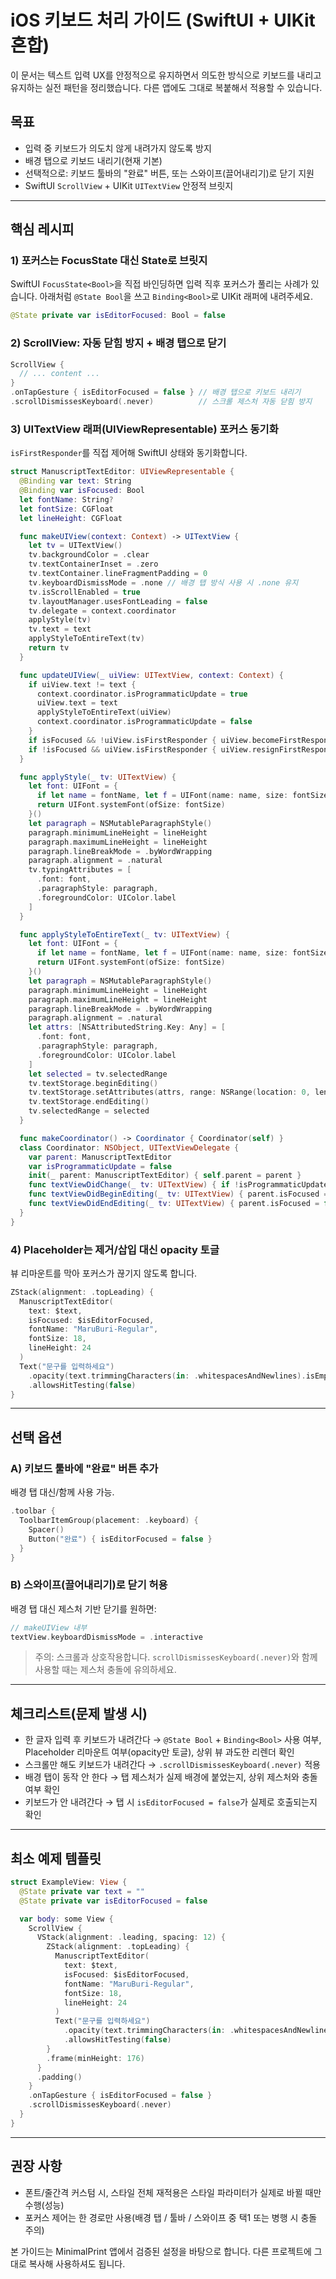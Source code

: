 # iOS 키보드 처리 가이드 (SwiftUI + UIKit 혼합)

이 문서는 텍스트 입력 UX를 안정적으로 유지하면서 의도한 방식으로 키보드를 내리고 유지하는 실전 패턴을 정리했습니다. 다른 앱에도 그대로 복붙해서 적용할 수 있습니다.

## 목표
- 입력 중 키보드가 의도치 않게 내려가지 않도록 방지
- 배경 탭으로 키보드 내리기(현재 기본)
- 선택적으로: 키보드 툴바의 "완료" 버튼, 또는 스와이프(끌어내리기)로 닫기 지원
- SwiftUI `ScrollView` + UIKit `UITextView` 안정적 브릿지

---

## 핵심 레시피

### 1) 포커스는 FocusState 대신 State로 브릿지
SwiftUI `FocusState<Bool>`을 직접 바인딩하면 입력 직후 포커스가 풀리는 사례가 있습니다. 아래처럼 `@State Bool`을 쓰고 `Binding<Bool>`로 UIKit 래퍼에 내려주세요.

```swift
@State private var isEditorFocused: Bool = false
```

### 2) ScrollView: 자동 닫힘 방지 + 배경 탭으로 닫기
```swift
ScrollView {
  // ... content ...
}
.onTapGesture { isEditorFocused = false } // 배경 탭으로 키보드 내리기
.scrollDismissesKeyboard(.never)          // 스크롤 제스처 자동 닫힘 방지
```

### 3) UITextView 래퍼(UIViewRepresentable) 포커스 동기화
`isFirstResponder`를 직접 제어해 SwiftUI 상태와 동기화합니다.

```swift
struct ManuscriptTextEditor: UIViewRepresentable {
  @Binding var text: String
  @Binding var isFocused: Bool
  let fontName: String?
  let fontSize: CGFloat
  let lineHeight: CGFloat

  func makeUIView(context: Context) -> UITextView {
    let tv = UITextView()
    tv.backgroundColor = .clear
    tv.textContainerInset = .zero
    tv.textContainer.lineFragmentPadding = 0
    tv.keyboardDismissMode = .none // 배경 탭 방식 사용 시 .none 유지
    tv.isScrollEnabled = true
    tv.layoutManager.usesFontLeading = false
    tv.delegate = context.coordinator
    applyStyle(tv)
    tv.text = text
    applyStyleToEntireText(tv)
    return tv
  }

  func updateUIView(_ uiView: UITextView, context: Context) {
    if uiView.text != text {
      context.coordinator.isProgrammaticUpdate = true
      uiView.text = text
      applyStyleToEntireText(uiView)
      context.coordinator.isProgrammaticUpdate = false
    }
    if isFocused && !uiView.isFirstResponder { uiView.becomeFirstResponder() }
    if !isFocused && uiView.isFirstResponder { uiView.resignFirstResponder() }
  }

  func applyStyle(_ tv: UITextView) {
    let font: UIFont = {
      if let name = fontName, let f = UIFont(name: name, size: fontSize) { return f }
      return UIFont.systemFont(ofSize: fontSize)
    }()
    let paragraph = NSMutableParagraphStyle()
    paragraph.minimumLineHeight = lineHeight
    paragraph.maximumLineHeight = lineHeight
    paragraph.lineBreakMode = .byWordWrapping
    paragraph.alignment = .natural
    tv.typingAttributes = [
      .font: font,
      .paragraphStyle: paragraph,
      .foregroundColor: UIColor.label
    ]
  }

  func applyStyleToEntireText(_ tv: UITextView) {
    let font: UIFont = {
      if let name = fontName, let f = UIFont(name: name, size: fontSize) { return f }
      return UIFont.systemFont(ofSize: fontSize)
    }()
    let paragraph = NSMutableParagraphStyle()
    paragraph.minimumLineHeight = lineHeight
    paragraph.maximumLineHeight = lineHeight
    paragraph.lineBreakMode = .byWordWrapping
    paragraph.alignment = .natural
    let attrs: [NSAttributedString.Key: Any] = [
      .font: font,
      .paragraphStyle: paragraph,
      .foregroundColor: UIColor.label
    ]
    let selected = tv.selectedRange
    tv.textStorage.beginEditing()
    tv.textStorage.setAttributes(attrs, range: NSRange(location: 0, length: tv.textStorage.length))
    tv.textStorage.endEditing()
    tv.selectedRange = selected
  }

  func makeCoordinator() -> Coordinator { Coordinator(self) }
  class Coordinator: NSObject, UITextViewDelegate {
    var parent: ManuscriptTextEditor
    var isProgrammaticUpdate = false
    init(_ parent: ManuscriptTextEditor) { self.parent = parent }
    func textViewDidChange(_ tv: UITextView) { if !isProgrammaticUpdate { parent.text = tv.text } }
    func textViewDidBeginEditing(_ tv: UITextView) { parent.isFocused = true }
    func textViewDidEndEditing(_ tv: UITextView) { parent.isFocused = false }
  }
}
```

### 4) Placeholder는 제거/삽입 대신 opacity 토글
뷰 리마운트를 막아 포커스가 끊기지 않도록 합니다.

```swift
ZStack(alignment: .topLeading) {
  ManuscriptTextEditor(
    text: $text,
    isFocused: $isEditorFocused,
    fontName: "MaruBuri-Regular",
    fontSize: 18,
    lineHeight: 24
  )
  Text("문구를 입력하세요")
    .opacity(text.trimmingCharacters(in: .whitespacesAndNewlines).isEmpty ? 1 : 0)
    .allowsHitTesting(false)
}
```

---

## 선택 옵션

### A) 키보드 툴바에 "완료" 버튼 추가
배경 탭 대신/함께 사용 가능.

```swift
.toolbar {
  ToolbarItemGroup(placement: .keyboard) {
    Spacer()
    Button("완료") { isEditorFocused = false }
  }
}
```

### B) 스와이프(끌어내리기)로 닫기 허용
배경 탭 대신 제스처 기반 닫기를 원하면:

```swift
// makeUIView 내부
textView.keyboardDismissMode = .interactive
```

> 주의: 스크롤과 상호작용합니다. `scrollDismissesKeyboard(.never)`와 함께 사용할 때는 제스처 충돌에 유의하세요.

---

## 체크리스트(문제 발생 시)
- 한 글자 입력 후 키보드가 내려간다 → `@State Bool` + `Binding<Bool>` 사용 여부, Placeholder 리마운트 여부(opacity만 토글), 상위 뷰 과도한 리렌더 확인
- 스크롤만 해도 키보드가 내려간다 → `.scrollDismissesKeyboard(.never)` 적용
- 배경 탭이 동작 안 한다 → 탭 제스처가 실제 배경에 붙었는지, 상위 제스처와 충돌 여부 확인
- 키보드가 안 내려간다 → 탭 시 `isEditorFocused = false`가 실제로 호출되는지 확인

---

## 최소 예제 템플릿

```swift
struct ExampleView: View {
  @State private var text = ""
  @State private var isEditorFocused = false

  var body: some View {
    ScrollView {
      VStack(alignment: .leading, spacing: 12) {
        ZStack(alignment: .topLeading) {
          ManuscriptTextEditor(
            text: $text,
            isFocused: $isEditorFocused,
            fontName: "MaruBuri-Regular",
            fontSize: 18,
            lineHeight: 24
          )
          Text("문구를 입력하세요")
            .opacity(text.trimmingCharacters(in: .whitespacesAndNewlines).isEmpty ? 1 : 0)
            .allowsHitTesting(false)
        }
        .frame(minHeight: 176)
      }
      .padding()
    }
    .onTapGesture { isEditorFocused = false }
    .scrollDismissesKeyboard(.never)
  }
}
```

---

## 권장 사항
- 폰트/줄간격 커스텀 시, 스타일 전체 재적용은 스타일 파라미터가 실제로 바뀔 때만 수행(성능)
- 포커스 제어는 한 경로만 사용(배경 탭 / 툴바 / 스와이프 중 택1 또는 병행 시 충돌 주의)

본 가이드는 MinimalPrint 앱에서 검증된 설정을 바탕으로 합니다. 다른 프로젝트에 그대로 복사해 사용하셔도 됩니다.




